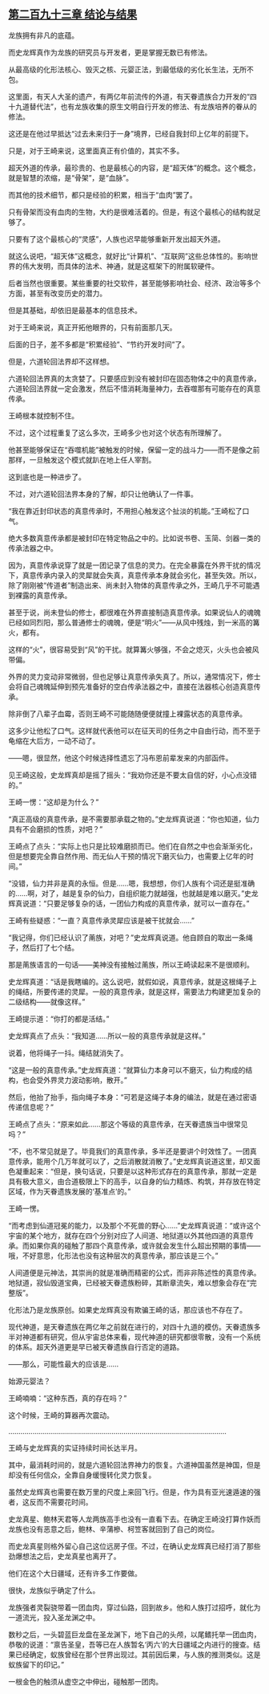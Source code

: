 ## [第二百九十三章 结论与结果](https://www.xxbiquge.com/11_11207/9237344.html)


  龙族拥有非凡的底蕴。

  而史龙辉真作为龙族的研究员与开发者，更是掌握无数已有修法。

  从最高级的化形法核心、毁灭之核、元婴正法，到最低级的劣化长生法，无所不包。

  这里面，有天人大圣的遗产，有两亿年前流传的外道，有天眷遗族合力开发的“四十九道替代法”，也有龙族收集的原生文明自行开发的修法、有龙族培养的眷从的修法。

  这还是在他过早抵达“过去未来归于一身”境界，已经自我封印上亿年的前提下。

  只是，对于王崎来说，这里面真正有价值的，其实不多。

  超天外道的传承，最珍贵的、也是最核心的内容，是“超天体”的概念。这个概念，就是智慧的浓缩，是“骨架”，是“血脉”。

  而其他的技术细节，都只是经验的积累，相当于“血肉”罢了。

  只有骨架而没有血肉的生物，大约是很难活着的。但是，有这个最核心的结构就足够了。

  只要有了这个最核心的“灵感”，人族也迟早能够重新开发出超天外道。

  就这么说吧，“超天体”这概念，就好比“计算机”、“互联网”这些总体性的。影响世界的伟大发明，而具体的法术、神通，就是这框架下的附属软硬件。

  后者当然也很重要。某些重要的社交软件，甚至能够影响社会、经济、政治等多个方面，甚至有改变历史的潜力。

  但是其基础，却依旧是最基本的信息技术。

  对于王崎来说，真正开拓他眼界的，只有前面那几天。

  后面的日子，差不多都是“积累经验”、“节约开发时间”了。

  但是，六道轮回法界却不这样想。

  六道轮回法界真的太贪婪了。只要感应到没有被封印在固态物体之中的真意传承，六道轮回法界就一定会激发，然后不惜消耗海量神力，去吞噬那有可能存在的真意传承。

  王崎根本就控制不住。

  不过，这个过程重复了这么多次，王崎多少也对这个状态有所理解了。

  他甚至能够保证在“吞噬机能”被触发的时候，保留一定的战斗力——而不是像之前那样，一旦触发这个模式就趴在地上任人宰割。

  这到底也是一种进步了。

  不过，对六道轮回法界本身的了解，却只让他确认了一件事。

  “我在靠近封印状态的真意传承时，不用担心触发这个扯淡的机能。”王崎松了口气。

  绝大多数真意传承都是被封印在特定物品之中的。比如说书卷、玉简、剑器一类的传承法器之中。

  因为，真意传承说穿了就是一团记录了信息的灵力。在完全暴露在外界干扰的情况下，真意传承内录入的灵犀就会失真，真意传承本身就会劣化，甚至失效。所以，除了刚刚被“传道者”制造出来、尚未封入物体的真意传承之外，王崎几乎不可能遇到裸露的真意传承。

  甚至于说，尚未登仙的修士，都很难在外界直接制造真意传承。如果说仙人的魂魄已经如同烈阳，那么普通修士的魂魄，便是“明火”——从风中残烛，到一米高的篝火，都有。

  这样的“火”，很容易受到“风”的干扰。就算篝火够强，不会之熄灭，火头也会被风带偏。

  外界的灵力变动非常微弱，但也足够让真意传承失真了。所以，通常情况下，修士会将自己魂魄延伸到预先准备好的空白传承法器之中，直接在法器核心创造真意传承。

  除非倒了八辈子血霉，否则王崎不可能随随便便就撞上裸露状态的真意传承。

  这多少让他松了口气。这样就代表他可以在征天司的任务之中自由行动，而不至于龟缩在大后方，一动不动了。

  ——嗯，很显然，他这个时候选择性遗忘了冯布恩前辈发来的内部函件。

  见王崎这般，史龙辉真却是摇了摇头：“我劝你还是不要太自信的好，小心点没错的。”

  王崎一愣：“这却是为什么？”

  “真正高级的真意传承，是不需要那承载之物的。”史龙辉真说道：“你也知道，仙力具有不会磨损的性质，对吧？”

  王崎点了点头：“实际上也只是比较难磨损而已。他们在自然之中也会渐渐劣化，但是想要完全靠自然作用、而无仙人干预的情况下磨灭仙力，也需要上亿年的时间。”

  “没错，仙力并非是真的永恒。但是……嗯，我想想，你们人族有个词还是挺准确的……啊，对了，越是复杂的仙力，自组织能力就越强，也就越是难以磨灭。”史龙辉真说道：“只要足够复杂的话，一团仙力构成的真意传承，就可以一直存在。”

  王崎有些疑惑：“一直？真意传承灵犀应该是被干扰就会……”

  “我记得，你们已经认识了萳族，对吧？”史龙辉真说道。他自顾自的取出一条绳子，然后打了七个结。

  那是萳族语言的一句话——美神没有接触过萳族，所以王崎读起来不是很顺利。

  史龙辉真道：“话是我瞎编的。这么说吧，就假如说，真意传承，就是这根绳子上的绳结，所要传递的灵犀。一般的真意传承，就是这样，需要法力构建更加复杂的二级结构——就像这样。”

  王崎提示道：“你打的都是活结。”

  史龙辉真点了点头：“我知道……所以一般的真意传承就是这样。”

  说着，他将绳子一抖。绳结就消失了。

  “这是一般的真意传承。”史龙辉真道：“就算仙力本身可以不磨灭，仙力构成的结构，也会受外界灵力波动影响，散开。”

  然后，他抬了抬手，指向绳子本身：“可若是这绳子本身的编法，就是在通过密语传递信息呢？”

  王崎点了点头：“原来如此……那这个等级的真意传承，在天眷遗族当中很常见吗？”

  “不，也不常见就是了。毕竟我们的真意传承，多半还是要讲个时效性了。一团真意传承，能用个几万年就可以了，之后消散就消散了。”史龙辉真说道这里，却又面色凝重起来：“但是，换句话说，只要是以这种形式存在的真意传承，那就一定是具有极大意义，由合道极限上下的高手，以自身的仙力精炼、构筑，并存放在特定区域，作为天眷遗族发展的‘基准点’的。”

  王崎一愣。

  “而考虑到仙道冠冕的能力，以及那个不死兽的野心……”史龙辉真说道：“或许这个宇宙的某个地方，就存在四个分别对应了人间道、地狱道以外其他四道的真意传承。而如果你真的碰触了那四个真意传承，或许就会发生什么超出预期的事情——哦，不好意思，化形法也没有这种层次的真意传承，那应该是三个。”

  人间道便是元神法，其崇尚的就是准确而精密的公式，而非非陈述性的真意传承。地狱道，寂仙毁道宝典，已经被天眷遗族粉碎，其断章流失，难以想象会存在“完整版”。

  化形法乃是龙族原创。如果史龙辉真没有欺骗王崎的话，那应该也不存在了。

  现代神道，是天眷遗族在两亿年之前就在进行的，对四十九道的模仿。天眷遗族多半对神道都有研究，但从宇宙总体来看，现代神道的研究都很零散，没有一个系统的体系。超天外道更是早已被天眷遗族自行否定的道路。

  ——那么，可能性最大的应该是……

  始源元婴法？

  王崎喃喃：“这种东西，真的存在吗？”

  这个时候，王崎的算器再次震动。

  ………………………………………………………………………………………………

  王崎与史龙辉真的实证持续时间长达半月。

  其中，最消耗时间的，就是六道轮回法界神力的恢复。六道神国虽然是神国，但是却没有任何信众，全靠自身缓慢转化灵力恢复。

  虽然史龙辉真也需要在数万里的尺度上来回飞行。但是，作为具有亚光速遁速的强者，这反而不需要花时间。

  史龙真星、鲍林天君等人龙两族高手也没有一直看下去。在确定王崎没打算作妖而龙族也没有恶意之后，鲍林、辛蒲槮、柯笠客就回到了自己的岗位。

  而史龙真星则格外留心自己这位远房子侄。不过，在确认史龙辉真已经打消了那些劲爆想法之后，史龙真星也离开了。

  他们在这个大日疆域，还有许多工作要做。

  很快，龙族似乎确定了什么。

  龙族强者灵裂骁带着一团血肉，穿过仙路，回到故乡。他和人族打过招呼，就化为一道流光，投入圣龙渊之中。

  数秒之后，一头碧蓝巨龙盘在圣龙渊下，地下自己的头颅，以尾鳍托举一团血肉，恭敬的说道：“禀告圣皇，吾等已在人族暂名‘丙六’的大日疆域之内进行的搜查。结果已经确定，蚁族曾经在那个世界出现过。其前因后果，与人族的推测类似。这是蚁族留下的印记。”

  一根金色的触须从虚空之中伸出，碰触那一团肉。
